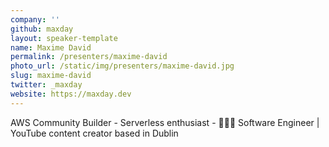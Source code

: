 ```yaml
---
company: ''
github: maxday
layout: speaker-template
name: Maxime David
permalink: /presenters/maxime-david
photo_url: /static/img/presenters/maxime-david.jpg
slug: maxime-david
twitter: _maxday
website: https://maxday.dev
---
```


AWS Community Builder - Serverless enthusiast - 🧑🏻‍💻 Software Engineer | YouTube content creator based in Dublin
